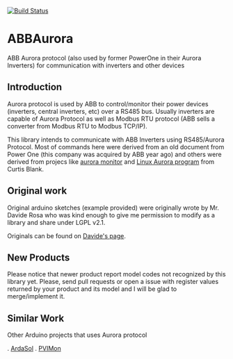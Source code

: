 [![Build Status](https://travis-ci.org/jrbenito/ABBAurora.svg?branch=master)](https://travis-ci.org/jrbenito/ABBAurora)
# ABBAurora
ABB Aurora protocol (also used by former PowerOne in their Aurora Inverters) for communication with inverters and other devices

## Introduction

Aurora protocol is used by ABB to control/monitor their power devices (inverters, central inverters, etc) over a RS485 bus. Usually
inverters are capable of Aurora Protocol as well as Modbus RTU protocol (ABB sells a converter from Modbus RTU to Modbus TCP/IP). 

This library intends to communicate with ABB Inverters using RS485/Aurora Protocol. Most of commands here were derived from an old
document from Power One (this company was acquired by ABB year ago) and others were derived from projecs like [aurora monitor](http://auroramonitor.sourceforge.net/)
and [Linux Aurora program](http://www.curtronics.com/Solar/AuroraData.html) from Curtis Blank.

## Original work

Original arduino sketches (example provided) were originally wrote by Mr. Davide Rosa who was kind enough to give me permission to
modify as a library and share under LGPL v2.1.

Originals can be found on [Davide's page](http://www.drhack.it/arduino/32-lettura-inverte-power-one-aurora.html).

## New Products

Please notice that newer product report model codes not recognized by this library yet. Please, send pull requests or open a issue
with register values returned by your product and its model and I will be glad to merge/implement it.

## Similar Work

Other Arduino projects that uses Aurora protocol

. [ArdaSol](https://github.com/hpieren/ArdaSol)
. [PVIMon](https://github.com/H4ndl3/pvimon)
